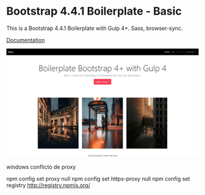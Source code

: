 
# Bootstrap 4.4.1 Boilerplate - Basic

This is a Bootstrap 4.4.1 Boilerplate with Gulp 4+. Sass, browser-sync.

[Documentation](https://bootstrapstarter.com/bootstrap-templates/template-basic-bootstrap-html/)

![bootstrapstarter](src/img/screenshot.jpg)





windows conflicto de proxy

npm config set proxy null 
npm config set https-proxy null
npm config set registry http://registry.npmjs.org/

